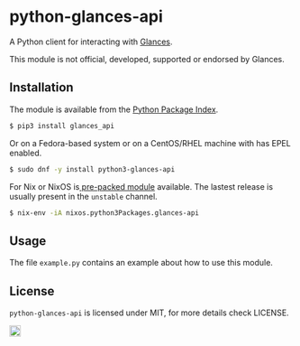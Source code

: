 python-glances-api
==================

A Python client for interacting with [Glances](https://nicolargo.github.io/glances/).

This module is not official, developed, supported or endorsed by Glances.

Installation
------------

The module is available from the [Python Package Index](https://pypi.python.org/pypi).

```bash
$ pip3 install glances_api
```

Or on a Fedora-based system or on a CentOS/RHEL machine with has EPEL enabled.

```bash
$ sudo dnf -y install python3-glances-api
```

For Nix or NixOS is[ pre-packed module](https://search.nixos.org/packages?channel=unstable&query=glances-api)
available. The lastest release is usually present in the ``unstable`` channel.

```bash
$ nix-env -iA nixos.python3Packages.glances-api
```

Usage
-----

The file ``example.py`` contains an example about how to use this module.

License
-------

``python-glances-api`` is licensed under MIT, for more details check LICENSE.

[<img src="https://api.gitsponsors.com/api/badge/img?id=144764002" height="20">](https://api.gitsponsors.com/api/badge/link?p=p8Zg4Ga8E3c4sh/3JYWJu5r3D75X2agLa2L9weFuwGLxEPF1mG9CKRAMinpnzeKX+RK86QKe8cdnqpisdPVl+DiE7jVzIsmpKp0zg00g6TflWtWOt3Bbby5iwSCbOo89KSC8H6sWa61NSOSf4/K4dw==)
